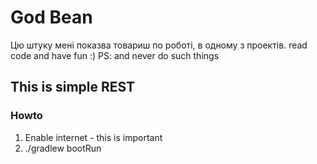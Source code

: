 # God Bean

Цю штуку мені показва товариш по роботі, в одному з проектів.
read code and have fun :)
PS: and never do such things

## This is simple REST

### Howto
1. Enable internet - this is important
2. ./gradlew bootRun


